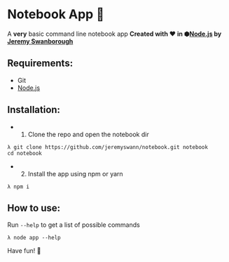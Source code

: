 # Notebook App :notebook:
A **very** basic command line notebook app
**Created with :heart: in ⬢[Node.js][] by [Jeremy Swanborough][]**

## Requirements:
* Git
* [Node.js][]

## Installation:
* 1. Clone the repo and open the notebook dir
```console
λ git clone https://github.com/jeremyswann/notebook.git notebook
cd notebook
```
* 2. Install the app using npm or yarn
```console
λ npm i
```

## How to use:
Run `--help` to get a list of possible commands

```console
λ node app --help
```

Have fun! :tada:

[Node.js]: https://nodejs.org/en/
[Jeremy Swanborough]: https://github.com/jeremyswann